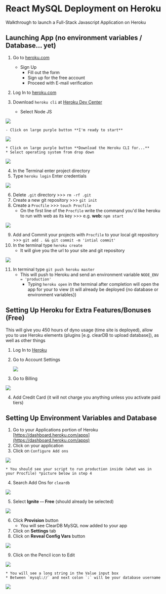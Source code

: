 # React MySQL Deployment on Heroku
Walkthrough to launch a Full-Stack Javascript Application on Heroku

## Launching App (no environment variables / Database... yet)

1. Go to [heroku.com](https://www.heroku.com/)
    - Sign Up
        - Fill out the form
        - Sign up for the free account
        - Proceed with E-mail verification
2. Log In to [heroku.com](https://www.heroku.com/)
3. Download `heroku cli` at [Heroku Dev Center](https://devcenter.heroku.com/start)

    - Select Node JS

![](heroku_dev_center.png)

    - Click on large purple button **I'm ready to start**

![](heroku_dev_center2.png)

    * Click on large purple button **Download the Heroku CLI for...**
    * Select operating system from drop down

![](heroku_dev_center3.png)

4. In the Terminal enter project directory
5. Type `heroku login` Enter credentials

![](terminal_heroku_login.png)

6. Delete `.git` directory >>> `rm -rf .git`
7. Create a new git repository >>> `git init`
8. Create a `Procfile` >>> `touch Procfile`
    - On the first line of the `Procfile` write the command you'd like heroku to run with web as its key >>> e.g. **web:** `npm start`

![](Procfile.png)

9. Add and Commit your projects with `Procfile` to your local git repository >>> `git add . && git commit -m 'intial commit'`
10. In the terminal type `heroku create`
    - It will give you the url to your site and git repository

![](heroku_create.png)

11. In terminal type `git push heroku master`
    -   This will push to Heroku and send an environment variable `NODE_ENV = 'production'`
        -   Typing `heroku open` in the terminal after completion will open the app for your to view (it will already be deployed {no database or environment variables})

## Setting Up Heroku for Extra Features/Bonuses (Free)

This will give you 450 hours of dyno usage (time site is deployed), allow you to use Heroku elements (plugins [e.g. clearDB to upload database]), as well as other things

1. Log In to [Heroku](https://id.heroku.com/login)
2. Go to Account Settings

   ![](heroku_dashboard.png)

3. Go to Billing

![](heroku_account.png)

4. Add Credit Card (it will not charge you anything unless you activate paid tiers)

## Setting Up Environment Variables and Database
1. Go to your Applications portion of Heroku [https://dashboard.heroku.com/apps](https://dashboard.heroku.com/apps)
2. Click on your application
3. Click on `Configure Add ons`

![](heroku_addons.png)

    * You should see your script to run production inside (what was in your Procfile) *picture below in step 4
4. Search Add Ons for `cleardb`

![](heroku_addons2.png)

5. Select **Ignite -- Free** (should already be selected)

![](heroku_cleardb.png)

6. Click **Provision** button
    * You will see ClearDB MySQL now added to your app
7. Click on **Settings** tab
8. Click on **Reveal Config Vars** button

![](heroku_config_vars.png)

9. Click on the Pencil icon to Edit

![](heroku_config_vars2.png)

    * You will see a long string in the Value input box
    * Between `mysql://` and next colon `:` will be your database username

![](heroku_db_username.png)
